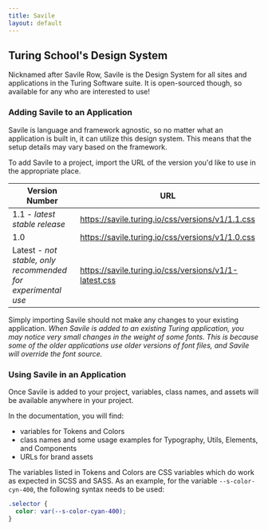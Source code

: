 ```yaml
---
title: Savile
layout: default
---
```


## Turing School's Design System

Nicknamed after Savile Row, Savile is the Design System for all sites and applications in the Turing Software suite. It is open-sourced though, so available for any who are interested to use!

### Adding Savile to an Application

Savile is language and framework agnostic, so no matter what an application is built in, it can utilize this design system. This means that the setup details may vary based on the framework.

To add Savile to a project, import the URL of the version you'd like to use in the appropriate place. 

<table class="spaced-table">
  <thead>
    <tr class="table-head-row">
      <th>Version Number</th>
      <th>URL</th>
    </tr>
  </thead>
  <tbody>
    <tr class="table-row">
      <td class="token-title-cell">1.1 - <em>latest stable release</em></td>
      <td class="token-value-cell">
        <a class="s-link" href="https://savile.turing.io/css/versions/v1/1.1.css" target="blank">https://savile.turing.io/css/versions/v1/1.1.css</a>
      </td>
    </tr>
    <tr class="table-row">
      <td class="token-title-cell">1.0</td>
      <td class="token-value-cell">
        <a class="s-link" href="https://savile.turing.io/css/versions/v1/1.0.css" target="blank">https://savile.turing.io/css/versions/v1/1.0.css</a>
      </td>
    </tr>
    <tr class="table-row">
      <td class="token-title-cell">Latest - <em>not stable, only recommended for experimental use</em></td>
      <td class="token-value-cell">
        <a class="s-link" href="https://savile.turing.io/css/main.css" target="blank">https://savile.turing.io/css/versions/v1/1-latest.css</a>
      </td>
    </tr>
  </tbody>
</table>

Simply importing Savile should not make any changes to your existing application. _When Savile is added to an existing Turing application, you may notice very small changes in the weight of some fonts. This is because some of the older applications use older versions of font files, and Savile will override the font source._

### Using Savile in an Application

Once Savile is added to your project, variables, class names, and assets will be available anywhere in your project. 

In the documentation, you will find:
- variables for Tokens and Colors
- class names and some usage examples for Typography, Utils, Elements, and Components
- URLs for brand assets

The variables listed in Tokens and Colors are CSS variables which do work as expected in SCSS and SASS. As an example, for the variable `--s-color-cyn-400`, the following syntax needs to be used:

```css
.selector {
  color: var(--s-color-cyan-400);
}
```